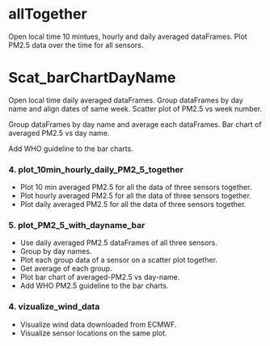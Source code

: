 # allTogether
Open local time 10 mintues, hourly and daily averaged dataFrames. Plot PM2.5 data over the time for all sensors.

# Scat_barChartDayName
Open local time daily averaged dataFrames. Group dataFrames by day name and align dates of same week. Scatter plot of PM2.5 vs week number.

Group dataFrames by day name and average each dataFrames. Bar chart of averaged PM2.5 vs day name.

Add WHO guideline to the bar charts. 



### 4. plot_10min_hourly_daily_PM2_5_together
* Plot 10 min averaged PM2.5 for all the data of three sensors together. 
* Plot hourly averaged PM2.5 for all the data of three sensors together. 
* Plot daily averaged PM2.5 for all the data of three sensors together. 

### 5. plot_PM2_5_with_dayname_bar
* Use daily averaged PM2.5 dataFrames of all three sensors.
* Group by day names.
* Plot each group data of a sensor on a scatter plot together. 
* Get average of each group. 
* Plot bar chart of averaged-PM2.5 vs day-name.
* Add WHO PM2.5 guideline to the bar charts.

### 4. vizualize_wind_data
* Visualize wind data downloaded from ECMWF.
* Visualize sensor locations on the same plot.